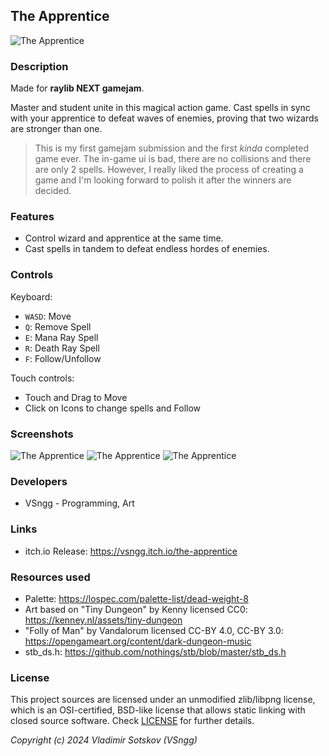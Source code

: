## The Apprentice

![The Apprentice](screenshots/screenshot000.png "The Apprentice")

### Description

Made for **raylib NEXT gamejam**.

Master and student unite in this magical action game. Cast spells in sync with your apprentice to defeat waves of enemies, proving that two wizards are stronger than one.

> This is my first gamejam submission and the first *kinda* completed game ever. The in-game ui is bad, there are no collisions and there are only 2 spells. However, I really liked the process of creating a game and I'm looking forward to polish it after the winners are decided.

### Features

 - Control wizard and apprentice at the same time.
 - Cast spells in tandem to defeat endless hordes of enemies.

### Controls

Keyboard:
 - `WASD`: Move
 - `Q`: Remove Spell
 - `E`: Mana Ray Spell
 - `R`: Death Ray Spell
 - `F`: Follow/Unfollow

Touch controls:
 - Touch and Drag to Move
 - Click on Icons to change spells and Follow

### Screenshots

![The Apprentice](screenshots/screenshot000.png "The Apprentice")
![The Apprentice](screenshots/screenshot001.png "The Apprentice")
![The Apprentice](screenshots/screenshot002.png "The Apprentice")

### Developers

 - VSngg - Programming, Art

### Links

 - itch.io Release: https://vsngg.itch.io/the-apprentice

### Resources used

 - Palette: https://lospec.com/palette-list/dead-weight-8
 - Art based on "Tiny Dungeon" by Kenny licensed CC0: https://kenney.nl/assets/tiny-dungeon
 - "Folly of Man" by Vandalorum licensed CC-BY 4.0, CC-BY 3.0: https://opengameart.org/content/dark-dungeon-music
 - stb_ds.h: https://github.com/nothings/stb/blob/master/stb_ds.h

### License

This project sources are licensed under an unmodified zlib/libpng license, which is an OSI-certified, BSD-like license that allows static linking with closed source software. Check [LICENSE](LICENSE) for further details.

*Copyright (c) 2024 Vladimir Sotskov (VSngg)*

